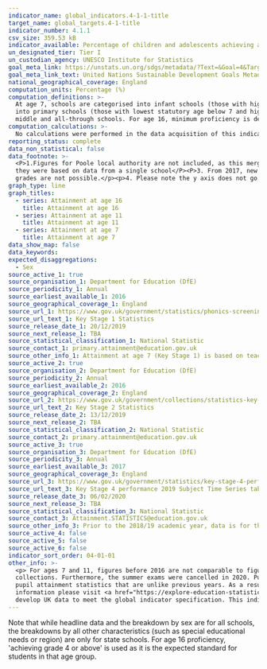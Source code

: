 ```yaml
---
indicator_name: global_indicators.4-1-1-title
target_name: global_targets.4-1-title
indicator_number: 4.1.1
csv_size: 359.53 kB
indicator_available: Percentage of children and adolescents achieving at least the expected proficiency level in English and Mathematics at ages 7, 11 and 16
un_designated_tier: Tier I
un_custodian_agency: UNESCO Institute for Statistics 
goal_meta_link: https://unstats.un.org/sdgs/metadata/?Text=&Goal=4&Target=4.1
goal_meta_link_text: United Nations Sustainable Development Goals Metadata (PDF 4.0 MB)
national_geographical_coverage: England
computation_units: Percentage (%)
computation_definitions: >-
  At age 7, schools are categorised into infant schools (those with highest statutory pupil age of 7), primary schools (those with highest statutory pupil age between 8 and 11) and other schools (those with highest statutory pupil age greater than 11). At age 11, schools are categorised
  into primary schools (those with lowest statutory age below 7 and highest statutory age of 11), junior schools (those with lowest statutory age of 7 or above and highest statutory age of 11) and other schools (those with highest statutory age greater than 11 - this category includes
  middle and all-through schools. For age 16, minimum proficiency is defined for the purpose of this indicator as achieving a grade 4 or above.
computation_calculations: >-
  No calculations were performed in the data acquisition of this indicator as appropriate data was readily available in the final format specified by this indicator. For insight into the details of potential calculations please refer to the original source metadata or source contact.
reporting_status: complete
data_non_statistical: false
data_footnote: >-
  <P>1.Figures for Poole local authority are not included, as this merged to become Bournemouth, Christchurch and Poole in 2019</P><P>2. Figures for the City of London and the Isles of Scily for attainment at age 7 have been removed due to being suppressed in the source publication, as
  they were based on data from a single school</P><P>3. From 2017, new reformed GCSEs were introduced into performance tables and are graded using a new 9-1 scale. A time series comparison can only be shown at agreed anchor points (9-7/A*-A, 9-4/A*-C, 9-1/A*-G) as comparisons between other
  grades are not possible.</p><p>4. Please note the y axis does not go to 100% for ease of visualisation. </p>
graph_type: line
graph_titles:
  - series: Attainment at age 16
    title: Attainment at age 16
  - series: Attainment at age 11
    title: Attainment at age 11
  - series: Attainment at age 7
    title: Attainment at age 7
data_show_map: false
data_keywords:
expected_disaggregations:
  - Sex
source_active_1: true
source_organisation_1: Department for Education (DfE)
source_periodicity_1: Annual
source_earliest_available_1: 2016
source_geographical_coverage_1: England
source_url_1: https://www.gov.uk/government/statistics/phonics-screening-check-and-key-stage-1-assessments-england-2019
source_url_text_1: Key Stage 1 Statistics
source_release_date_1: 20/12/2019
source_next_release_1: TBA
source_statistical_classification_1: National Statistic
source_contact_1: primary.attainment@education.gov.uk
source_other_info_1: Attainment at age 7 (Key Stage 1) is based on teacher assessments. Judgements made in 2019 are not directly comparable to those made in previous years due to changes made within the 2018/19 teacher assessment frameworks.
source_active_2: true
source_organisation_2: Department for Education (DfE)
source_periodicity_2: Annual
source_earliest_available_2: 2016
source_geographical_coverage_2: England
source_url_2: https://www.gov.uk/government/collections/statistics-key-stage-2
source_url_text_2: Key Stage 2 Statistics
source_release_date_2: 13/12/2019
source_next_release_2: TBA
source_statistical_classification_2: National Statistic
source_contact_2: primary.attainment@education.gov.uk
source_active_3: true
source_organisation_3: Department for Education (DfE)
source_periodicity_3: Annual
source_earliest_available_3: 2017
source_geographical_coverage_3: England
source_url_3: https://www.gov.uk/government/statistics/key-stage-4-performance-2019-provisional
source_url_text_3: Key Stage 4 performance 2019 Subject Time Series tables
source_release_date_3: 06/02/2020
source_next_release_3: TBA
source_statistical_classification_3: National Statistic
source_contact_3: Attainment.STATISTICS@education.gov.uk
source_other_info_3: Prior to the 2018/19 academic year, data is for the 'English' subject. For the 2018/19 academic year data is for the subject 'English Language'. 2019 data for age 7 (KS1) reading and maths are not comparable to 2018 due to changes to the teacher assessment framework.
source_active_4: false
source_active_5: false
source_active_6: false
indicator_sort_order: 04-01-01
other_info: >-
  <p> For ages 7 and 11, figures before 2016 are not comparable to figures from 2016 onwards due to a change in assesments. </p> <p> In response to the COVID-19 pandemic, the Department for Education has cancelled the 2019/20 national curriculum assessments (KS1 & KS2) and associated data
  collections. Furthermore, the summer exams were cancelled in 2020. Pupils scheduled to sit GCSE and A/AS level exams in 2020 were awarded either a centre assessment grade or their calculated grade using a model developed by Ofqual. The new method of awarding grades has led to a set of
  pupil attainment statistics that are unlike previous years. As a result the 2019/20 data should not be directly compared to attainment data from previous years for the purposes of measuring changes in student performance and, therefore, are not presented on this graph. For more
  information please visit <a href="https://explore-education-statistics.service.gov.uk/find-statistics/key-stage-4-performance-revised/2019-20">DfE KS4 2019/20</a></p> This indicator is being used as an approximation of the UN SDG Indicator. Where possible, we will work to identify or
  develop UK data to meet the global indicator specification. This indicator has been identified in collaboration with topic experts.
---
```

Note that while headline data and the breakdown by sex are for all schools, the breakdowns by all other characteristics (such as special educational needs or region) are only for state schools. For age 16 proficiency, 'achieving grade 4 or above' is used as it is the expected standard for students in that age group.